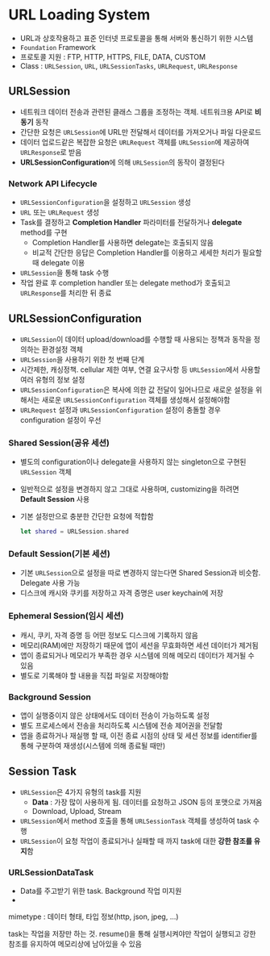 # URL Loading System

- URL과 상호작용하고 표준 인터넷 프로토콜을 통해 서버와 통신하기 위한 시스템
- `Foundation` Framework
- 프로토콜 지원 : FTP, HTTP, HTTPS, FILE, DATA, CUSTOM
- Class : `URLSession`, `URL`, `URLSessionTasks`, `URLRequest`, `URLResponse`

## URLSession

- 네트워크 데이터 전송과 관련된 클래스 그룹을 조정하는 객체. 네트워크용 API로 **비동기** 동작
- 간단한 요청은 `URLSession`에 URL만 전달해서 데이터를 가져오거나 파일 다운로드
- 데이터 업로드같은 복잡한 요청은 `URLRequest` 객체를 `URLSession`에 제공하여 `URLResponse`로 받음
- **URLSessionConfiguration**에 의해 `URLSession`의 동작이 결정된다

### Network API Lifecycle

- `URLSessionConfiguration`을 설정하고 `URLSession` 생성
- `URL` 또는 `URLRequest` 생성
- Task를 결정하고 **Completion Handler** 파라미터를 전달하거나 **delegate** method를 구현
  - Completion Handler를 사용하면 delegate는 호출되지 않음
  - 비교적 간단한 응답은 Completion Handler를 이용하고 세세한 처리가 필요할 때 delegate 이용
- `URLSession`을 통해 task 수행
- 작업 완료 후 completion handler 또는 delegate method가 호출되고 `URLResponse`를 처리한 뒤 종료

## URLSessionConfiguration

- `URLSession`이 데이터 upload/download를 수행할 때 사용되는 정책과 동작을 정의하는 환경설정 객체
- `URLSession`을 사용하기 위한 첫 번째 단계
- 시간제한, 캐싱정책. cellular 제한 여부, 연결 요구사항 등 `URLSession`에서 사용할 여러 유형의 정보 설정
- `URLSessionConfiguration`은 복사에 의한 값 전달이 일어나므로 새로운 설정을 위해서는 새로운 `URLSessionConfiguration` 객체를 생성해서 설정해야함
- `URLRequest` 설정과 `URLSessionConfiguration` 설정이 충돌할 경우 configuration 설정이 우선

### Shared Session(공유 세션)

- 별도의 configuration이나 delegate을 사용하지 않는 singleton으로 구현된 `URLSession` 객체

- 일반적으로 설정을 변경하지 않고 그대로 사용하며, customizing을 하려면 **Default Session** 사용

- 기본 설정만으로 충분한 간단한 요청에 적합함

  ```swift
  let shared = URLSession.shared
  ```

### Default Session(기본 세션)

- 기본 `URLSession`으로 설정을 따로 변경하지 않는다면 Shared Session과 비슷함. Delegate 사용 가능
- 디스크에 캐시와 쿠키를 저장하고 자격 증명은 user keychain에 저장

### Ephemeral Session(임시 세션)

 - 캐시, 쿠키, 자격 증명 등 어떤 정보도 디스크에 기록하지 않음
 - 메모리(RAM)에만 저장하기 때문에 앱이 세션을 무효화하면 세션 데이터가 제거됨
 - 앱이 종료되거나 메모리가 부족한 경우 시스템에 의해 메모리 데이터가 제거될 수 있음
 - 별도로 기록해야 할 내용을 직접 파일로 저장해야함

### Background Session

- 앱이 실행중이지 않은 상태에서도 데이터 전송이 가능하도록 설정
- 별도 프로세스에서 전송을 처리하도록 시스템에 전송 제어권을 전달함
- 앱을 종료하거나 재실행 할 때, 이전 종료 시점의 상태 및 세션 정보를 identifier를 통해 구분하여 재생성(시스템에 의해 종료될 때만)

## Session Task

- `URLSession`은 4가지 유형의 task를 지원
  - **Data** : 가장 많이 사용하게 됨. 데이터를 요청하고 JSON 등의 포맷으로 가져옴
  - Download, Upload, Stream
- `URLSession`에서 method 호출을 통해 `URLSessionTask` 객체를 생성하여 task 수행
- `URLSession`이 요청 작업이 종료되거나 실패할 때 까지 task에 대한 **강한 참조를 유지**함

### URLSessionDataTask

- Data를 주고받기 위한 task. Background 작업 미지원
- 

mimetype : 데이터 형태, 타입 정보(http, json, jpeg, ...)

task는 작업을 저장만 하는 것. resume()을 통해 실행시켜야만 작업이 실행되고 강한 참조를 유지하여 메모리상에 남아있을 수 있음

